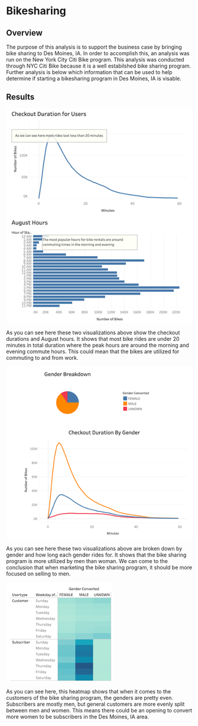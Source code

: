 # Bikesharing

## Overview
The purpose of this analysis is to support the business case by bringing bike sharing to Des Moines, IA. In order to accomplish this, an analysis was run on the New York City Citi Bike program. This analysis was conducted through NYC Citi Bike because it is a well estabilshed bike sharing program. Further analysis is below which information that can be used to help determine if starting a bikesharing program in Des Moines, IA is visable.

## Results
![](https://github.com/EJones621/Bikesharing/blob/main/Tableau_Images/Image1.png)

As you can see here these two visualizations above show the checkout durations and August hours. It shows that most bike rides are under 20 minutes in total duration where the peak hours are around the morning and evening commute hours. This could mean that the bikes are utilized for commuting to and from work.


![](https://github.com/EJones621/Bikesharing/blob/main/Tableau_Images/Image2.png)

As you can see here these two visualizations above are broken down by gender and how long each gender rides for. It shows that the bike sharing program is more utilized by men than woman. We can come to the conclusion that when marketing the bike sharing program, it should be more focused on selling to men.


![](https://github.com/EJones621/Bikesharing/blob/main/Tableau_Images/Image3.png)

As you can see here, this heatmap shows that when it comes to the customers of the bike sharing program, the genders are pretty even. Subscribers are mostly men, but general customers are more evenly split between men and women. This means there could be an opening to convert more women to be subscribers in the Des Moines, IA area.


